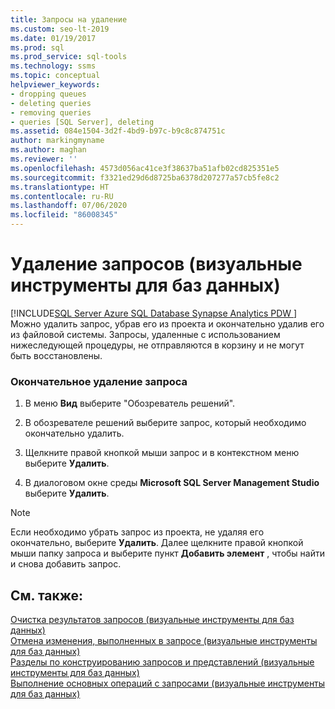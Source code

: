```yaml
---
title: Запросы на удаление
ms.custom: seo-lt-2019
ms.date: 01/19/2017
ms.prod: sql
ms.prod_service: sql-tools
ms.technology: ssms
ms.topic: conceptual
helpviewer_keywords:
- dropping queues
- deleting queries
- removing queries
- queries [SQL Server], deleting
ms.assetid: 084e1504-3d2f-4bd9-b97c-b9c8c874751c
author: markingmyname
ms.author: maghan
ms.reviewer: ''
ms.openlocfilehash: 4573d056ac41ce3f38637ba51afb02cd825351e5
ms.sourcegitcommit: f3321ed29d6d8725ba6378d207277a57cb5fe8c2
ms.translationtype: HT
ms.contentlocale: ru-RU
ms.lasthandoff: 07/06/2020
ms.locfileid: "86008345"
---
```

# <a name="delete-queries-visual-database-tools"></a>Удаление запросов (визуальные инструменты для баз данных)
[!INCLUDE[SQL Server Azure SQL Database Synapse Analytics PDW ](../../includes/applies-to-version/sql-asdb-asdbmi-asa-pdw.md)]
Можно удалить запрос, убрав его из проекта и окончательно удалив его из файловой системы. Запросы, удаленные с использованием нижеследующей процедуры, не отправляются в корзину и не могут быть восстановлены.  
  
### <a name="to-permanently-delete-a-query"></a>Окончательное удаление запроса  
  
1.  В меню **Вид** выберите "Обозреватель решений".  
  
2.  В обозревателе решений выберите запрос, который необходимо окончательно удалить.  
  
3.  Щелкните правой кнопкой мыши запрос и в контекстном меню выберите **Удалить**.  
  
4.  В диалоговом окне среды **Microsoft SQL Server Management Studio** выберите **Удалить**.  
  
> [!NOTE]  
> Если необходимо убрать запрос из проекта, не удаляя его окончательно, выберите **Удалить**. Далее щелкните правой кнопкой мыши папку запроса и выберите пункт **Добавить элемент** , чтобы найти и снова добавить запрос.  
  
## <a name="see-also"></a>См. также:  
[Очистка результатов запросов (визуальные инструменты для баз данных)](../../ssms/visual-db-tools/clear-query-results-visual-database-tools.md)  
[Отмена изменения, выполненных в запросе (визуальные инструменты для баз данных)](../../ssms/visual-db-tools/discard-changes-made-to-queries-visual-database-tools.md)  
[Разделы по конструированию запросов и представлений (визуальные инструменты для баз данных)](../../ssms/visual-db-tools/design-queries-and-views-how-to-topics-visual-database-tools.md)  
[Выполнение основных операций с запросами (визуальные инструменты для баз данных)](../../ssms/visual-db-tools/perform-basic-operations-with-queries-visual-database-tools.md)  
  
